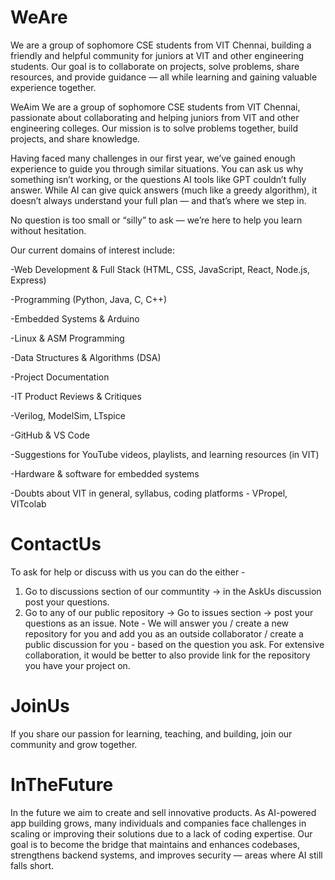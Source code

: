 # WeAre
We are a group of sophomore CSE students from VIT Chennai, building a friendly and helpful community for juniors at VIT and other engineering students. Our goal is to collaborate on projects, solve problems, share resources, and provide guidance — all while learning and gaining valuable experience together.


WeAim
We are a group of sophomore CSE students from VIT Chennai, passionate about collaborating and helping juniors from VIT and other engineering colleges. Our mission is to solve problems together, build projects, and share knowledge.

Having faced many challenges in our first year, we’ve gained enough experience to guide you through similar situations. You can ask us why something isn’t working, or the questions AI tools like GPT couldn’t fully answer. While AI can give quick answers (much like a greedy algorithm), it doesn’t always understand your full plan — and that’s where we step in.

No question is too small or “silly” to ask — we’re here to help you learn without hesitation.

Our current domains of interest include:

-Web Development & Full Stack (HTML, CSS, JavaScript, React, Node.js, Express)

-Programming (Python, Java, C, C++)

-Embedded Systems & Arduino

-Linux & ASM Programming

-Data Structures & Algorithms (DSA)

-Project Documentation

-IT Product Reviews & Critiques

-Verilog, ModelSim, LTspice

-GitHub & VS Code

-Suggestions for YouTube videos, playlists, and learning resources (in VIT)

-Hardware & software for embedded systems

-Doubts about VIT in general, syllabus, coding platforms - VPropel, VITcolab 


# ContactUs
To ask for help or discuss with us you can do the either - 
1) Go to discussions section of our communtity -> in the AskUs discussion post your questions.
2) Go to any of our public repository -> Go to issues section -> post your questions as an issue.
Note -  We will answer you / create a new repository for you and add you as an outside collaborator / create a public discussion for you -  based on the question you ask.
For extensive collaboration, it would be better to also provide link for the repository you have your project on.

# JoinUs
If you share our passion for learning, teaching, and building, join our community and grow together.

# InTheFuture
In the future we aim to create and sell innovative products. As AI-powered app building grows, many individuals and companies face challenges in scaling or improving their solutions due to a lack of coding expertise. Our goal is to become the bridge that maintains and enhances codebases, strengthens backend systems, and improves security — areas where AI still falls short.
